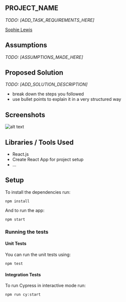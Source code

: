 ## PROJECT_NAME

*TODO: [ADD_TASK_REQUIREMENTS_HERE]*

[Sophie Lewis](mailto:sophie@codewithdragos.com)

## Assumptions

*TODO: [ASSUMPTIONS_MADE_HERE]*

## Proposed Solution

*TODO: [ADD_SOLUTION_DESCRIPTION]*
- break down the steps you followed
- use bullet points to explain it in a very structured way

## Screenshots
![alt text](https://github.com/CodeWithDragos/frontend-interview-pagination-AlexZahar/blob/master/pagination_task/example.png?raw=true)

## Libraries / Tools Used

- React.js
- Create React App for project setup
- ...

## Setup

To install the dependencies run:

`npm install`

And to run the app:

`npm start`


### Running the tests

#### Unit Tests

You can run the unit tests using:

`npm test`

#### Integration Tests

To run Cypress in interactive mode run:

`npm run cy:start`





